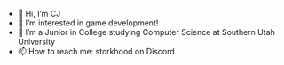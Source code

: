 - 👋 Hi, I’m CJ
- 👀 I’m interested in game development!
- 🌱 I’m a Junior in College studying Computer Science at Southern Utah University
- 📫 How to reach me: storkhood on Discord
